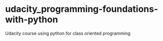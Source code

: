 # udacity_programming-foundations-with-python
Udacity course using python for class oriented programming
